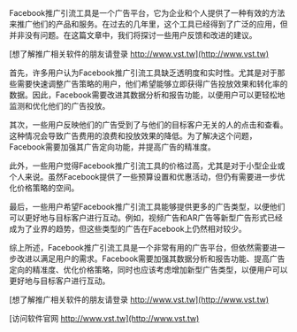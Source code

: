 Facebook推广引流工具是一个广告平台，它为企业和个人提供了一种有效的方法来推广他们的产品和服务。在过去的几年里，这个工具已经得到了广泛的应用，但并非没有问题。在这篇文章中，我们将探讨一些用户反馈和改进的建议。

[想了解推广相关软件的朋友请登录 http://www.vst.tw](http://www.vst.tw)

首先，许多用户认为Facebook推广引流工具缺乏透明度和实时性。尤其是对于那些需要快速调整广告策略的用户，他们希望能够立即获得广告投放效果和转化率的数据。因此，Facebook需要改进其数据分析和报告功能，以便用户可以更轻松地监测和优化他们的广告投放。

其次，一些用户反映他们的广告受到了与他们的目标客户无关的人的点击和查看。这种情况会导致广告费用的浪费和投放效果的降低。为了解决这个问题，Facebook需要加强其广告定向功能，并提高广告的精准度。

此外，一些用户觉得Facebook推广引流工具的价格过高，尤其是对于小型企业或个人来说。虽然Facebook提供了一些预算设置和优惠活动，但仍有需要进一步优化价格策略的空间。

最后，一些用户希望Facebook推广引流工具能够提供更多的广告类型，以便他们可以更好地与目标客户进行互动。例如，视频广告和AR广告等新型广告形式已经成为了业界的趋势，但这些类型的广告在Facebook上仍然相对较少。

综上所述，Facebook推广引流工具是一个非常有用的广告平台，但依然需要进一步改进以满足用户的需求。Facebook需要加强其数据分析和报告功能、提高广告定向的精准度、优化价格策略，同时也应该考虑增加新型广告类型，以便用户可以更好地与目标客户进行互动。

[想了解推广相关软件的朋友请登录 http://www.vst.tw](http://www.vst.tw)


[访问软件官网 http://www.vst.tw](http://www.vst.tw)
